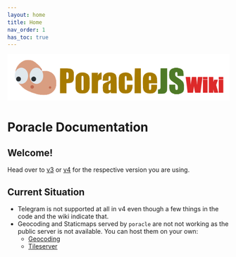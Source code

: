 ```yaml
---
layout: home
title: Home
nav_order: 1
has_toc: true
---
```


![logo](assets/PoracleJSWiki.png)
# Poracle Documentation

## Welcome! 
Head over to [v3](v3) or [v4](v4) for the respective version you are using.

## Current Situation
- Telegram is not supported at all in v4 even though a few things in the code and the wiki indicate that.
- Geocoding and Staticmaps served by `poracle` are not not working as the public server is not available. You can host them on your own:
    - [Geocoding](https://github.com/mediagis/nominatim-docker)
    - [Tileserver](https://github.com/123FLO321/SwiftTileserverCache)
